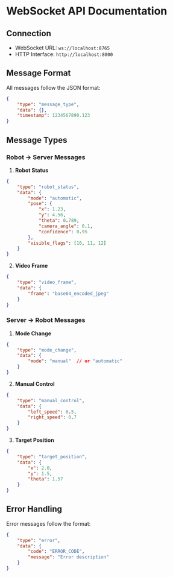 # WebSocket API Documentation

## Connection

- WebSocket URL: `ws://localhost:8765`
- HTTP Interface: `http://localhost:8000`

## Message Format

All messages follow the JSON format:
```json
{
    "type": "message_type",
    "data": {},
    "timestamp": 1234567890.123
}
```

## Message Types

### Robot → Server Messages

1. **Robot Status**
```json
{
    "type": "robot_status",
    "data": {
        "mode": "automatic",
        "pose": {
            "x": 1.23,
            "y": 4.56,
            "theta": 0.789,
            "camera_angle": 0.1,
            "confidence": 0.95
        },
        "visible_flags": [10, 11, 12]
    }
}
```

2. **Video Frame**
```json
{
    "type": "video_frame",
    "data": {
        "frame": "base64_encoded_jpeg"
    }
}
```

### Server → Robot Messages

1. **Mode Change**
```json
{
    "type": "mode_change",
    "data": {
        "mode": "manual"  // or "automatic"
    }
}
```

2. **Manual Control**
```json
{
    "type": "manual_control",
    "data": {
        "left_speed": 0.5,
        "right_speed": 0.7
    }
}
```

3. **Target Position**
```json
{
    "type": "target_position",
    "data": {
        "x": 2.0,
        "y": 1.5,
        "theta": 1.57
    }
}
```

## Error Handling

Error messages follow the format:
```json
{
    "type": "error",
    "data": {
        "code": "ERROR_CODE",
        "message": "Error description"
    }
}
```
